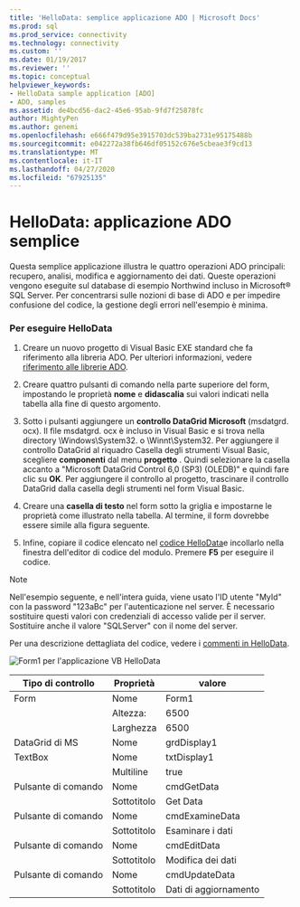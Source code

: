 ```yaml
---
title: 'HelloData: semplice applicazione ADO | Microsoft Docs'
ms.prod: sql
ms.prod_service: connectivity
ms.technology: connectivity
ms.custom: ''
ms.date: 01/19/2017
ms.reviewer: ''
ms.topic: conceptual
helpviewer_keywords:
- HelloData sample application [ADO]
- ADO, samples
ms.assetid: de4bcd56-dac2-45e6-95ab-9fd7f25878fc
author: MightyPen
ms.author: genemi
ms.openlocfilehash: e666f479d95e3915703dc539ba2731e95175488b
ms.sourcegitcommit: e042272a38fb646df05152c676e5cbeae3f9cd13
ms.translationtype: MT
ms.contentlocale: it-IT
ms.lasthandoff: 04/27/2020
ms.locfileid: "67925135"
---
```

# <a name="hellodata-a-simple-ado-application"></a>HelloData: applicazione ADO semplice
Questa semplice applicazione illustra le quattro operazioni ADO principali: recupero, analisi, modifica e aggiornamento dei dati. Queste operazioni vengono eseguite sul database di esempio Northwind incluso in Microsoft® SQL Server. Per concentrarsi sulle nozioni di base di ADO e per impedire confusione del codice, la gestione degli errori nell'esempio è minima.  
  
### <a name="to-run-hellodata"></a>Per eseguire HelloData  
  
1.  Creare un nuovo progetto di Visual Basic EXE standard che fa riferimento alla libreria ADO. Per ulteriori informazioni, vedere [riferimento alle librerie ADO](../../../ado/guide/referencing-the-ado-libraries.md).  
  
2.  Creare quattro pulsanti di comando nella parte superiore del form, impostando le proprietà **nome** e **didascalia** sui valori indicati nella tabella alla fine di questo argomento.  
  
3.  Sotto i pulsanti aggiungere un **controllo DataGrid Microsoft** (msdatgrd. ocx). Il file msdatgrd. ocx è incluso in Visual Basic e si trova nella directory \Windows\System32. o \Winnt\System32. Per aggiungere il controllo DataGrid al riquadro Casella degli strumenti Visual Basic, scegliere **componenti** dal menu **progetto** . Quindi selezionare la casella accanto a "Microsoft DataGrid Control 6,0 (SP3) (OLEDB)" e quindi fare clic su **OK**. Per aggiungere il controllo al progetto, trascinare il controllo DataGrid dalla casella degli strumenti nel form Visual Basic.  
  
4.  Creare una **casella di testo** nel form sotto la griglia e impostarne le proprietà come illustrato nella tabella. Al termine, il form dovrebbe essere simile alla figura seguente.  
  
5.  Infine, copiare il codice elencato nel [codice HelloData](../../../ado/guide/data/hellodata-code.md)e incollarlo nella finestra dell'editor di codice del modulo. Premere **F5** per eseguire il codice.  
  
> [!NOTE]
>  Nell'esempio seguente, e nell'intera guida, viene usato l'ID utente "MyId" con la password "123aBc" per l'autenticazione nel server. È necessario sostituire questi valori con credenziali di accesso valide per il server. Sostituire anche il valore "SQLServer" con il nome del server.  
  
 Per una descrizione dettagliata del codice, vedere i [commenti in HelloData](../../../ado/guide/data/comments-on-hellodata.md).  
  
 ![Form1 per l'applicazione VB HelloData](../../../ado/guide/data/media/hellodata.gif "HelloData")  
  
|Tipo di controllo|Proprietà|valore|  
|------------------|--------------|-----------|  
|Form|Nome|Form1|  
||Altezza:|6500|  
||Larghezza|6500|  
|DataGrid di MS|Nome|grdDisplay1|  
|TextBox|Nome|txtDisplay1|  
||Multiline|true|  
|Pulsante di comando|Nome|cmdGetData|  
||Sottotitolo|Get Data|  
|Pulsante di comando|Nome|cmdExamineData|  
||Sottotitolo|Esaminare i dati|  
|Pulsante di comando|Nome|cmdEditData|  
||Sottotitolo| Modifica dei dati|  
|Pulsante di comando|Nome|cmdUpdateData|  
||Sottotitolo|Dati di aggiornamento|
